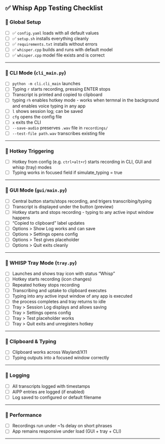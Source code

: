 ## ✅ Whisp App Testing Checklist

### 🔹 Global Setup
- [ ] ✅ `config.yaml` loads with all default values
- [ ] ✅ `setup.sh` installs everything cleanly
- [ ] ✅ `requirements.txt` installs without errors
- [ ] ✅ `whisper.cpp` builds and runs with default model
- [ ] ✅ `whisper.cpp` model file exists and is correct

---

### 🔸 CLI Mode (`cli_main.py`)
- [ ] `python -m cli.cli_main` launches
- [ ] Typing `r` starts recording, pressing ENTER stops
- [ ] Transcript is printed and copied to clipboard
- [ ] typing `rh` enables hotkey mode - works when termnal in the background and enables voice typing in any app
- [ ] `l` shows session log; can be saved
- [ ] `cfg` opens the config file
- [ ] `x` exits the CLI
- [ ] `--save-audio` preserves `.wav` file in `recordings/`
- [ ] `--test-file path.wav` transcribes existing file

---

### 🔸 Hotkey Triggering
- [ ] Hotkey from config (e.g. `ctrl+alt+r`) starts recording in CLI, GUI and whisp (tray) modes
- [ ] Typing works in focused field if simulate_typing = true

---

### 🔸 GUI Mode (`gui/main.py`)
- [ ] Central button starts/stops recording, and trigers transcribing/typing
- [ ] Transcript is displayed under the button (preview)
- [ ] Hotkey starts and stops recording - typing to any active input window happens
- [ ] “Copied to clipboard” label updates
- [ ] Options > Show Log works and can save
- [ ] Options > Settings opens config
- [ ] Options > Test gives placeholder
- [ ] Options > Quit exits cleanly

---

### 🔸 WHISP Tray Mode (`tray.py`)
- [ ] Launches and shows tray icon with status “Whisp”
- [ ] Hotkey starts recording (icon changes)
- [ ] Repeated hotkey stops recording
- [ ] Transcribing and uptake to clipboard executes
- [ ] Typing into any active input window of any app is executed
- [ ] the process completes and tray returns to idle
- [ ] Tray > Session Log displays and allows saving
- [ ] Tray > Settings opens config
- [ ] Tray > Test placeholder works
- [ ] Tray > Quit exits and unregisters hotkey

---

### 🔸 Clipboard & Typing
- [ ] Clipboard works across Wayland/X11
- [ ] Typing outputs into a focused window correctly

---

### 🔸 Logging
- [ ] All transcripts logged with timestamps
- [ ] AIPP entries are logged (if enabled)
- [ ] Log saved to configured or default filename

---

### 🔸 Performance
- [ ] Recordings run under ~1s delay on short phrases
- [ ] App remains responsive under load (GUI + tray + CLI)

---



